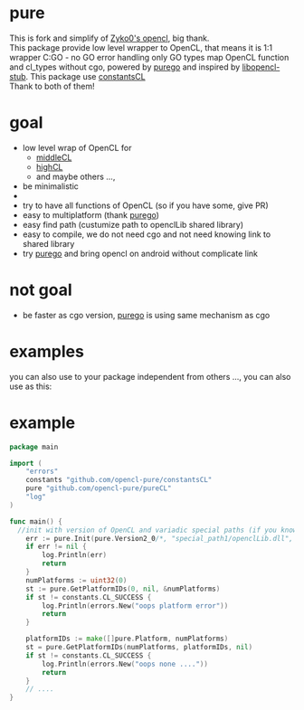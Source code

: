 # pure
This is fork and simplify of [Zyko0's opencl](https://github.com/Zyko0/go-opencl), big thank. <br> 
This package provide low level wrapper to OpenCL,
that means it is 1:1 wrapper C:GO - no GO error handling
only GO types map OpenCL function and cl_types without cgo, powered by
[purego](https://github.com/ebitengine/purego) and inspired by [libopencl-stub](https://github.com/krrishnarraj/libopencl-stub). 
This package use [constantsCL](github.com/opencl-pure/constantsCL) <br>
Thank to both of them!
# goal
- low level wrap of OpenCL for
   - [middleCL](https://github.com/opencl-pure/middleCL)
   - [highCL](https://github.com/opencl-pure/highCL)
   - and maybe others ...,
-  be minimalistic
-  
-  try to have all functions of OpenCL (so if you have some, give PR)
-  easy to multiplatform (thank [purego](https://github.com/ebitengine/purego))
-  easy find path (custumize path to openclLib shared library)
-  easy to compile, we do not need cgo and not need knowing link to shared library
-  try [purego](https://github.com/ebitengine/purego) and bring opencl on android without complicate link
# not goal
- be faster as cgo version, [purego](https://github.com/ebitengine/purego) is using same mechanism as cgo 
# examples
you can also use to your package independent from others ..., you can also use as this:
# example
```go
package main

import (
	"errors"
	constants "github.com/opencl-pure/constantsCL"
	pure "github.com/opencl-pure/pureCL"
	"log"
)

func main() {
  //init with version of OpenCL and variadic special paths (if you know)
	err := pure.Init(pure.Version2_0/*, "special_path1/openclLib.dll", "special_path1/openclLib.so" */) 
	if err != nil {
		log.Println(err)
		return
	}
	numPlatforms := uint32(0)
	st := pure.GetPlatformIDs(0, nil, &numPlatforms)
	if st != constants.CL_SUCCESS {
		log.Println(errors.New("oops platform error"))
		return
	}

	platformIDs := make([]pure.Platform, numPlatforms)
	st = pure.GetPlatformIDs(numPlatforms, platformIDs, nil)
	if st != constants.CL_SUCCESS {
		log.Println(errors.New("oops none ...."))
		return
	}
	// ....
}    
```
